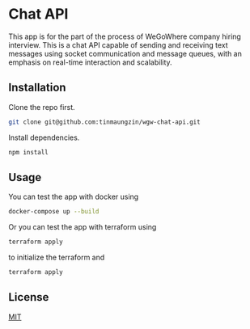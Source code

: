 # Chat API

This app is for the part of the process of  WeGoWhere company hiring interview.
This is a chat API capable of sending and receiving text messages using socket communication and message queues, with an emphasis on real-time interaction and scalability.

## Installation

Clone the repo first.
```bash
git clone git@github.com:tinmaungzin/wgw-chat-api.git
```
Install dependencies.
```bash
npm install
```

## Usage
You can test the app with docker using

```bash
docker-compose up --build
```
Or you can test the app with terraform using
```bash
terraform apply
```

to initialize the terraform and 

```bash
terraform apply
```

## License

[MIT](https://choosealicense.com/licenses/mit/)